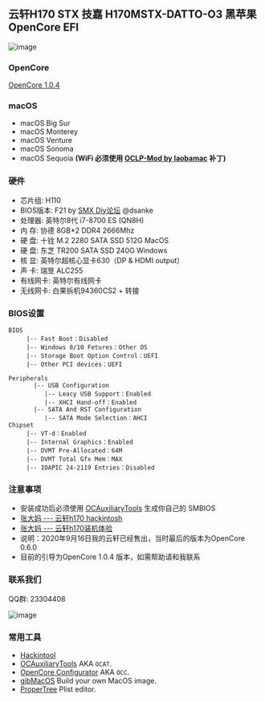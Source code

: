 ## 云轩H170 STX 技嘉 H170MSTX-DATTO-O3 黑苹果 OpenCore EFI

![image](ScreenShot/H170.png)

### OpenCore

[OpenCore 1.0.4](https://github.com/acidanthera/OpenCorePkg)

### macOS

- macOS Big Sur
- macOS Monterey
- macOS Venture
- macOS Sonoma
- macOS Sequoia **(WiFi 必须使用 [OCLP-Mod by laobamac](https://github.com/hackintosh-club/intel-nuc10/releases/tag/oclp) 补丁)**

### 硬件

- 芯片组: H110
- BIOS版本: F21 by [SMX Diy论坛](http://www.smxdiy.com/)  @dsanke
- 处理器: 英特尔8代 i7-8700 ES (QN8H)
- 内   存: 协德 8GB*2 DDR4 2666Mhz
- 硬   盘: 十铨 M.2 2280 SATA SSD 512G MacOS
- 硬   盘: 东芝 TR200 SATA SSD 240G Windows
- 核   显: 英特尔超核心显卡630（DP & HDMI output）
- 声   卡: 瑞昱 ALC255
- 有线网卡:  英特尔有线网卡
- 无线网卡: 白果拆机94360CS2 + 转接

### BIOS设置

```
BIOS
     |-- Fast Boot：Disabled
     |-- Windows 8/10 Fetures：Other OS
     |-- Storage Boot Option Control：UEFI
     |-- Other PCI devices：UEFI

Peripherals
	   |-- USB Configuration
	      |-- Leacy USB Support：Enabled
	      |-- XHCI Hand-off：Enabled
	   |-- SATA And RST Configuration
	      |-- SATA Mode Selection：AHCI
Chipset		
     |-- VT-d：Enabled
     |-- Internal Graphics：Enabled
     |-- DVMT Pre-Allocated：64M
     |-- DVMT Total Gfx Mem：MAX
     |-- IOAPIC 24-2119 Entries：Disabled
```

### 注意事项

 - 安装成功后必须使用  [OCAuxiliaryTools](https://github.com/ic005k/OCAuxiliaryTools) 生成你自己的 SMBIOS
 - [张大妈 --- 云轩h170 hackintosh](https://post.smzdm.com/p/ag827k43/)
 - [张大妈 --- 云轩h170装机体验](https://post.smzdm.com/p/alpool7p/)
 - 说明：2020年9月16日我的云轩已经售出，当时最后的版本为OpenCore 0.6.0
 - 目前的引导为OpenCore 1.0.4 版本，如需帮助请和我联系


### 联系我们

QQ群: 23304408

![image](ScreenShot/QRCode.png)



### 常用工具

- [Hackintool](https://github.com/headkaze/Hackintool) 
- [OCAuxiliaryTools](https://github.com/ic005k/OCAuxiliaryTools) AKA `OCAT`.
- [OpenCore Configurator](https://mackie100projects.altervista.org/opencore-configurator/) AKA `OCC`.
- [gibMacOS](https://github.com/corpnewt/gibMacOS) Build your own MacOS image.
- [ProperTree](https://github.com/corpnewt/ProperTree) Plist editor.

